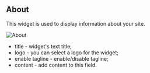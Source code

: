 ## About

This widget is used to display information about your site.

![](http://documentation.zemez.io/wordpress/projects/finvizor/assets/images/temp/about.png "About")

* title - widget's text title;
* logo - you can select a logo for the widget;
* enable tagline - enable/disable tagline;
* content - add content to this field.



